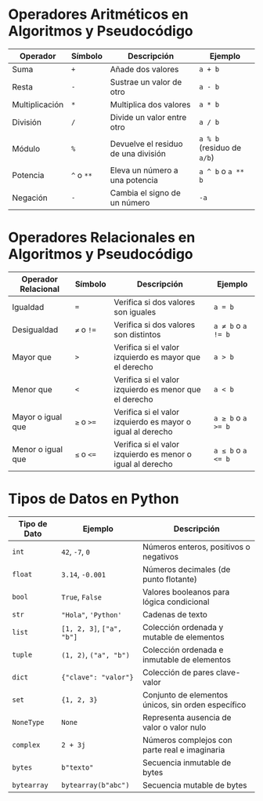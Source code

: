 # Operadores Aritméticos en Algoritmos y Pseudocódigo

| Operador | Símbolo | Descripción                          | Ejemplo               |
|----------|---------|--------------------------------------|------------------------|
| Suma     | `+`     | Añade dos valores                    | `a + b`                |
| Resta    | `-`     | Sustrae un valor de otro             | `a - b`                |
| Multiplicación | `*` | Multiplica dos valores              | `a * b`                |
| División | `/`     | Divide un valor entre otro           | `a / b`                |
| Módulo   | `%`     | Devuelve el residuo de una división | `a % b` (residuo de `a/b`) |
| Potencia | `^` o `**` | Eleva un número a una potencia     | `a ^ b` o `a ** b`     |
| Negación | `-`     | Cambia el signo de un número         | `-a`                   |

# Operadores Relacionales en Algoritmos y Pseudocódigo

| Operador Relacional | Símbolo | Descripción                          | Ejemplo             |
|---------------------|---------|--------------------------------------|---------------------|
| Igualdad            | `=`     | Verifica si dos valores son iguales  | `a = b`             |
| Desigualdad         | `≠` o `!=` | Verifica si dos valores son distintos | `a ≠ b` o `a != b` |
| Mayor que           | `>`     | Verifica si el valor izquierdo es mayor que el derecho | `a > b` |
| Menor que           | `<`     | Verifica si el valor izquierdo es menor que el derecho | `a < b` |
| Mayor o igual que   | `≥` o `>=` | Verifica si el valor izquierdo es mayor o igual al derecho | `a ≥ b` o `a >= b` |
| Menor o igual que   | `≤` o `<=` | Verifica si el valor izquierdo es menor o igual al derecho | `a ≤ b` o `a <= b` |

# Tipos de Datos en Python

| Tipo de Dato     | Ejemplo             | Descripción                                               |
|------------------|---------------------|-----------------------------------------------------------|
| `int`            | `42`, `-7`, `0`     | Números enteros, positivos o negativos                    |
| `float`          | `3.14`, `-0.001`    | Números decimales (de punto flotante)                    |
| `bool`           | `True`, `False`     | Valores booleanos para lógica condicional                |
| `str`            | `"Hola"`, `'Python'`| Cadenas de texto                                          |
| `list`           | `[1, 2, 3]`, `["a", "b"]` | Colección ordenada y mutable de elementos         |
| `tuple`          | `(1, 2)`, `("a", "b")` | Colección ordenada e inmutable de elementos         |
| `dict`           | `{"clave": "valor"}` | Colección de pares clave-valor                           |
| `set`            | `{1, 2, 3}`          | Conjunto de elementos únicos, sin orden específico       |
| `NoneType`       | `None`               | Representa ausencia de valor o valor nulo                |
| `complex`        | `2 + 3j`             | Números complejos con parte real e imaginaria            |
| `bytes`          | `b"texto"`           | Secuencia inmutable de bytes                             |
| `bytearray`      | `bytearray(b"abc")`  | Secuencia mutable de bytes                               |
